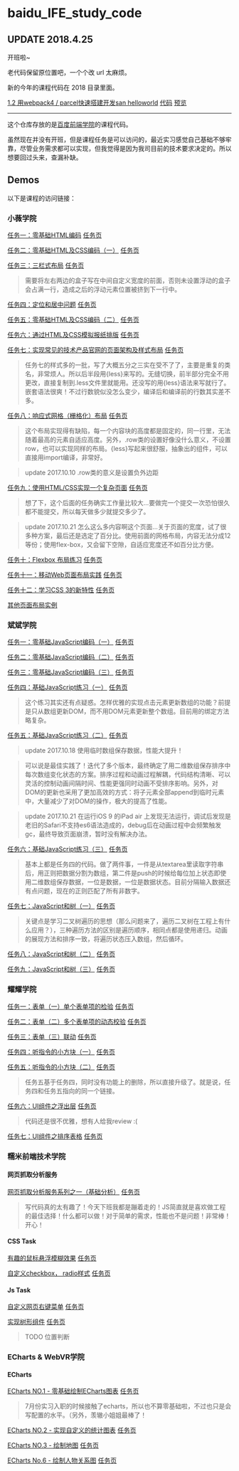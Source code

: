 # baidu_IFE_study_code

## UPDATE 2018.4.25

开班啦~

老代码保留原位置吧，一个个改 url 太麻烦。

新的今年的课程代码在 2018 目录里面。

[1.2 用webpack4 / parcel快速搭建开发san helloworld](http://ife.baidu.com/course/detail/id/2)
[代码](https://github.com/life1st/baidu_IFE_study_code/tree/master/2018/MVVM/lesson1.2)
[预览](https://life1st.github.io/baidu_IFE_study_code/2018/MVVM/lesson1.2/dist/index.html)

--------------------------------------

这个仓库存放的是[百度前端学院](http://ife.baidu.com/course/all)的课程代码。

虽然现在并没有开班，但是课程任务是可以访问的，最近实习感觉自己基础不够牢靠，尽管业务需求都可以实现，但我觉得是因为我司目前的技术要求决定的。所以想要回过头来，查漏补缺。

## Demos

以下是课程的访问链接：

### 小薇学院

[任务一：零基础HTML编码](https://life1st.github.io/baidu_IFE_study_code/xiaovCollege/task1.html) [任务页](http://ife.baidu.com/course/detail/id/90)

[任务二：零基础HTML及CSS编码（一）](https://life1st.github.io/baidu_IFE_study_code/xiaovCollege/task2.html) [任务页](http://ife.baidu.com/course/detail/id/92)

[任务三：三栏式布局](https://life1st.github.io/baidu_IFE_study_code/xiaovCollege/task3.html) [任务页](http://ife.baidu.com/course/detail/id/94)

> 需要将左右两边的盒子写在中间自定义宽度的前面，否则未设置浮动的盒子会占满一行，造成之后的浮动元素位置被挤到下一行中。

[任务四：定位和居中问题](https://life1st.github.io/baidu_IFE_study_code/xiaovCollege/task4.html) [任务页](http://ife.baidu.com/course/detail/id/95)

[任务五：零基础HTML及CSS编码（二）](https://life1st.github.io/baidu_IFE_study_code/xiaovCollege/task5.html) [任务页](http://ife.baidu.com/course/detail/id/96)

[任务六：通过HTML及CSS模拟报纸排版](https://life1st.github.io/baidu_IFE_study_code/xiaovCollege/task6.html) [任务页](http://ife.baidu.com/course/detail/id/99)

[任务七：实现常见的技术产品官网的页面架构及样式布局](https://life1st.github.io/baidu_IFE_study_code/xiaovCollege/task7.html) [任务页](http://ife.baidu.com/course/detail/id/102)

> 任务七的样式多的一批，写了大概五分之三实在受不了了，主要是重复的类名，非常烦人。所以后半段用{less}来写的。无缝切换，前半部分完全不用更改，直接复制到.less文件里就能用。还没写的用{less}语法来写就行了。嵌套语法很爽！不过行数貌似没怎么变少，编译后和编译前的行数其实差不多。

[任务八：响应式网格（栅格化）布局](https://life1st.github.io/baidu_IFE_study_code/xiaovCollege/task8.html) [任务页](http://ife.baidu.com/course/detail/id/104)

> 这个布局实现得有缺陷，每一个内容块的高度都是固定的，同一行里，无法随着最高的元素自适应高度。另外，.row类的设置好像没什么意义，不设置row，也可以实现同样的布局。{less}写起来很舒服，抽象出的组件，可以直接用import编译，非常好。

> update 2017.10.10 .row类的意义是设置负外边距

[任务九：使用HTML/CSS实现一个复杂页面](https://life1st.github.io/baidu_IFE_study_code/xiaovCollege/task9.html) [任务页](http://ife.baidu.com/course/detail/id/113)

> 想了下，这个后面的任务确实工作量比较大...要做完一个提交一次恐怕很久都不能提交，所以每天做多少就提交多少了。

> update 2017.10.21 怎么这么多内容啊这个页面...关于页面的宽度，试了很多种方案，最后还是选定了百分比。使用前面的网格布局，内容无法分成12等份；使用flex-box，又会留下空隙，自适应宽度还不如百分比方便。

[任务十：Flexbox 布局练习](https://life1st.github.io/baidu_IFE_study_code/xiaovCollege/task10.html) [任务页](http://ife.baidu.com/course/detail/id/114)

[任务十一：移动Web页面布局实践](https://life1st.github.io/baidu_IFE_study_code/xiaovCollege/task11.html) [任务页](http://ife.baidu.com/course/detail/id/116)

[任务十二：学习CSS 3的新特性](https://life1st.github.io/baidu_IFE_study_code/xiaovCollege/task12.html) [任务页](http://ife.baidu.com/course/detail/id/117)

[其他页面布局实例](https://github.com/life1st/sliceImgDemos)

### 斌斌学院

[任务一：零基础JavaScript编码（一）](https://life1st.github.io/baidu_IFE_study_code/JsCollege/task1.html) [任务页](http://ife.baidu.com/course/detail/id/93)

[任务二：零基础JavaScript编码（二）](https://life1st.github.io/baidu_IFE_study_code/JsCollege/task2.html) [任务页](http://ife.baidu.com/course/detail/id/91)

[任务三：零基础JavaScript编码（三）](https://life1st.github.io/baidu_IFE_study_code/JsCollege/task3.html) [任务页](http://ife.baidu.com/course/detail/id/98)

[任务四：基础JavaScript练习（一）](https://life1st.github.io/baidu_IFE_study_code/JsCollege/task4.html) [任务页](http://ife.baidu.com/course/detail/id/103)

> 这个练习其实还有点疑惑。怎样优雅的实现点击元素更新数组的功能？前提是只从数组更新DOM，而不用DOM元素更新整个数组。目前用的绑定方法略复杂。

[任务五：基础JavaScript练习（二）](https://life1st.github.io/baidu_IFE_study_code/JsCollege/task5.html) [任务页](http://ife.baidu.com/course/detail/id/105)

> update 2017.10.18 使用临时数组保存数据，性能大提升！

> 可以说是最佳实践了！迭代了多个版本，最终确定了用二维数组保存排序中每次数组变化状态的方案。排序过程和动画过程解耦，代码结构清晰、可以灵活的控制动画间隔时间、性能更强同时动画不受排序影响。另外，对DOM的更新也采用了更加高效的方式：将子元素全部append到临时元素中，大量减少了对DOM的操作，极大的提高了性能。

> update 2017.10.21 在运行iOS 9 的iPad air 上发现无法运行，调试后发现是老旧的Safari不支持es6语法造成的，debug后在动画过程中会频繁触发gc，最终导致页面崩溃，暂时没有解决办法。

[任务六：基础JavaScript练习（三）](https://life1st.github.io/baidu_IFE_study_code/JsCollege/task6.html) [任务页](http://ife.baidu.com/course/detail/id/107)

> 基本上都是任务四的代码。做了两件事，一件是从textarea里读取字符串后，用正则把数据分割为数组，第二件是push的时候给每位加上状态即使用二维数组保存数据，一位是数据，一位是数据状态。目前分隔输入数据还有点问题，现在的正则匹配了所有非数字。

[任务七：JavaScript和树（一）](https://life1st.github.io/baidu_IFE_study_code/JsCollege/task7.html) [任务页](http://ife.baidu.com/course/detail/id/108)

>  关键点是学习二叉树遍历的思想（那么问题来了，遍历二叉树在工程上有什么应用？），三种遍历方法的区别是遍历顺序，相同点都是使用递归。动画的展现方法和排序一致，将遍历状态压入数组，然后循环。

[任务八：JavaScript和树（二）](https://life1st.github.io/baidu_IFE_study_code/JsCollege/task8.html) [任务页](http://ife.baidu.com/course/detail/id/110)

[任务九：JavaScript和树（三）](https://life1st.github.io/baidu_IFE_study_code/JsCollege/task9.html) [任务页](http://ife.baidu.com/course/detail/id/111)

### 耀耀学院

[任务一：表单（一）单个表单项的检验](https://life1st.github.io/baidu_IFE_study_code/yaoyaoCollege/task1.html) [任务页](http://ife.baidu.com/course/detail/id/97)

[任务二：表单（二）多个表单项的动态校验](https://life1st.github.io/baidu_IFE_study_code/yaoyaoCollege/task2.html) [任务页](http://ife.baidu.com/course/detail/id/101)

[任务三：表单（三）联动](https://life1st.github.io/baidu_IFE_study_code/yaoyaoCollege/task3.html) [任务页](http://ife.baidu.com/course/detail/id/106)

[任务四：听指令的小方块（一）](https://life1st.github.io/baidu_IFE_study_code/yaoyaoCollege/task4.html) [任务页](http://ife.baidu.com/course/detail/id/109)

[任务五：听指令的小方块（二）](https://life1st.github.io/baidu_IFE_study_code/yaoyaoCollege/task4.html) [任务页](http://ife.baidu.com/course/detail/id/112)

> 任务五基于任务四，同时没有功能上的删除，所以直接升级了。就是说，任务四和任务五指向的同一个链接。

[任务六：UI组件之浮出层](https://life1st.github.io/baidu_IFE_study_code/yaoyaoCollege/task6.html) [任务页](http://ife.baidu.com/course/detail/id/115)

> 代码还是很不优雅，想有人给我review :(

[任务七：UI组件之排序表格](https://life1st.github.io/baidu_IFE_study_code/yaoyaoCollege/task7.html) [任务页](http://ife.baidu.com/course/detail/id/118)


### 糯米前端技术学院

#### 网页抓取分析服务

[网页抓取分析服务系列之一（基础分析）](https://github.com/life1st/baidu_IFE_study_code/tree/master/nuomiCollege/node) [任务页](http://ife.baidu.com/course/detail/id/85)

> 写代码真的太有趣了！今天下班我都是蹦着走的！JS简直就是喜欢做工程的最佳选择！什么都可以做！对于简单的需求，性能也不是问题！非常棒！开心！

#### CSS Task

[有趣的鼠标悬浮模糊效果](https://life1st.github.io/baidu_IFE_study_code/nuomiCollege/cssTask/task1.html) [任务页](http://ife.baidu.com/course/detail/id/14)

[自定义checkbox， radio样式](https://life1st.github.io/baidu_IFE_study_code/nuomiCollege/cssTask/task2.html) [任务页](http://ife.baidu.com/course/detail/id/23)

#### Js Task

[自定义网页右键菜单](https://life1st.github.io/baidu_IFE_study_code/nuomiCollege/jsTask/task1.html) [任务页](http://ife.baidu.com/course/detail/id/26)

[实现树形组件](https://life1st.github.io/baidu_IFE_study_code/nuomiCollege/jsTask/task2.html) [任务页](http://ife.baidu.com/course/detail/id/84)

> TODO 位置判断

### ECharts & WebVR学院

#### ECharts

[ECharts NO.1 - 零基础绘制ECharts图表](https://life1st.github.io/baidu_IFE_study_code/graphCollege/echarts/task1.html) [任务页](http://ife.baidu.com/course/detail/id/42)

> 7月份实习入职的时候接触了echarts，所以也不算零基础啦，不过也只是会写配置的水平。（另外，羡辙小姐姐最棒了！

[ECharts NO.2 - 实现自定义的统计图表](https://life1st.github.io/baidu_IFE_study_code/graphCollege/echarts/task2.html) [任务页](http://ife.baidu.com/course/detail/id/45)

[ECharts NO.3 - 绘制地图](https://life1st.github.io/baidu_IFE_study_code/graphCollege/echarts/task3.html) [任务页](http://ife.baidu.com/course/detail/id/54)

[ECharts No.6 - 绘制人物关系图](https://life1st.github.io/baidu_IFE_study_code/graphCollege/echarts/task6.html) [任务页](http://ife.baidu.com/course/detail/id/49)